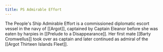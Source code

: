 ```yaml
---
title: PS Admirable Effort
---
```


The People's Ship Admirable Effort is a commissioned diplomatic escort vessel in the navy of [[Argot]], captained by Captain Eleanor before she was eaten by harpies in [[Prelude to a Disappearance]]. Her first mate [[Barty Cromwellus]] took over as captain and later continued as admiral of the [[Argot Thirteen Islands Fleet]].